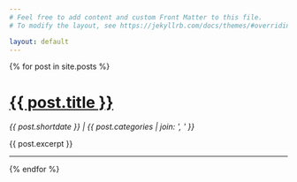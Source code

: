 ```yaml
---
# Feel free to add content and custom Front Matter to this file.
# To modify the layout, see https://jekyllrb.com/docs/themes/#overriding-theme-defaults

layout: default
---
```

<main>
  {% for post in site.posts %}
      <h1><a href="{{ post.url }}">{{ post.title }}</a></h1>
      <p><em>{{ post.shortdate }} | {{ post.categories | join: ', ' }}</em></p>
      {{ post.excerpt }}
    <hr>
  {% endfor %}
  </main>